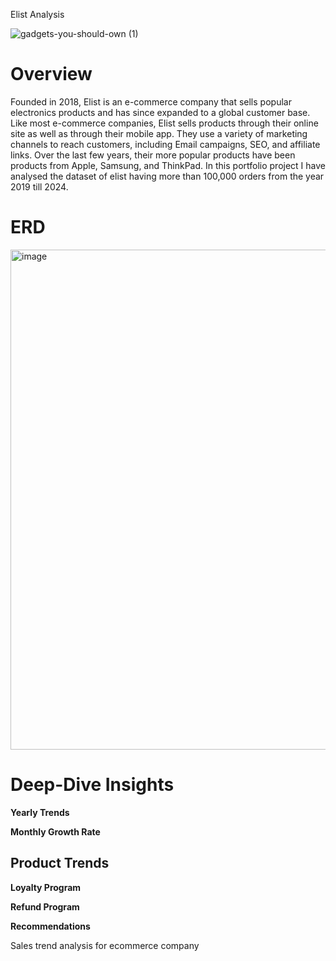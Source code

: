 
Elist Analysis

![gadgets-you-should-own (1)](https://github.com/user-attachments/assets/27bf5260-0b6c-4f33-8e41-70e6cd6c602c)


# Overview
Founded in 2018, Elist is an e-commerce company that sells popular electronics products and has since expanded to a global customer base. Like most e-commerce companies, Elist sells products through their online site as well as through their mobile app. They use a variety of marketing channels to reach customers, including Email campaigns, SEO, and affiliate links. Over the last few years, their more popular products have been products from Apple, Samsung, and ThinkPad. In this portfolio project I have analysed the dataset of elist having more than 100,000 orders from the year 2019 till 2024.

# ERD
<img width="800" alt ="image" src= "https://github.com/user-attachments/assets/4dff2cab-73bd-4198-b442-43e96349d7c3">

# Deep-Dive Insights


**Yearly Trends**

**Monthly Growth Rate**

## Product Trends

**Loyalty Program**

**Refund Program**

**Recommendations**


Sales trend analysis for ecommerce company
